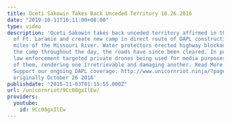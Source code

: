 ```yaml
---
title: Oceti Sakowin Takes Back Unceded Territory 10.26.2016
date: "2019-10-11T16:11:00+08:00"
type: video
description: 'Oceti Sakowin takes back unceded territory affirmed in the 1851 Treaty
  of Ft. Laramie and create new camp in direct route of DAPL construction within 2
  miles of the Missouri River. Water protectors erected highway blockades to protect
  the camp throughout the day, the roads have since been cleared. In police escalations,
  law enforcement targeted private drones being used for media purposes and shot two
  of them, rendering one irretrievable and damaging another. Read More: http://www.unicornriot.ninja/?p=10293
  Support our ongoing DAPL coverage: http://www.unicornriot.ninja/?page_id=211 Published
  originally October 26 2016'
publishdate: "2016-11-03T01:15:55.000Z"
url: /unicornriot/9Cc08gxIlEw/
providers:
  youtube:
    id: 9Cc08gxIlEw
---
```

